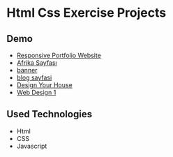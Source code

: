 # Html Css Exercise Projects

## Demo 

* [Responsive Portfolio Website](https://batuhan37.github.io/html-css-exercise-projects/Responsive-Portfolio-Website/)
* [Afrika Sayfası](https://batuhan37.github.io/html-css-exercise-projects/afrika_sayfasi/)
* [banner](https://batuhan37.github.io/html-css-exercise-projects/banner/)
* [blog sayfasi](https://batuhan37.github.io/html-css-exercise-projects/blog_sayfasi/)
* [Design Your House](https://batuhan37.github.io/html-css-exercise-projects/Design_house/)
*  [Web Design 1](https://batuhan37.github.io/html-css-exercise-projects/web-design-1/)

## Used Technologies

* Html
* CSS
* Javascript
